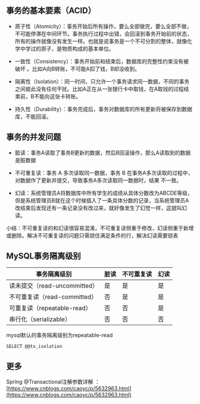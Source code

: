 ## 事务的基本要素（ACID）

- 原子性（Atomicity）：事务开始后所有操作，要么全部做完，要么全部不做，不可能停滞在中间环节。事务执行过程中出错，会回滚到事务开始前的状态，所有的操作就像没有发生一样。也就是说事务是一个不可分割的整体，就像化学中学过的原子，是物质构成的基本单位。

- 一致性（Consistency）：事务开始前和结束后，数据库的完整性约束没有被破坏 。比如A向B转账，不可能A扣了钱，B却没收到。

- 隔离性（Isolation）：同一时间，只允许一个事务请求同一数据，不同的事务之间彼此没有任何干扰。比如A正在从一张银行卡中取钱，在A取钱的过程结束前，B不能向这张卡转账。

- 持久性（Durability）：事务完成后，事务对数据库的所有更新将被保存到数据库，不能回滚。


## 事务的并发问题

- 脏读：事务A读取了事务B更新的数据，然后B回滚操作，那么A读取到的数据是脏数据

- 不可重复读：事务 A 多次读取同一数据，事务 B 在事务A多次读取的过程中，对数据作了更新并提交，导致事务A多次读取同一数据时，结果 不一致。

- 幻读：系统管理员A将数据库中所有学生的成绩从具体分数改为ABCDE等级，但是系统管理员B就在这个时候插入了一条具体分数的记录，当系统管理员A改结束后发现还有一条记录没有改过来，就好像发生了幻觉一样，这就叫幻读。

小结：不可重复读的和幻读很容易混淆，不可重复读侧重于修改，幻读侧重于新增或删除。解决不可重复读的问题只需锁住满足条件的行，解决幻读需要锁表


## MySQL事务隔离级别

| 事务隔离级别  |  脏读 | 不可重复读  |  幻读|
| ------------ | ------------ |------------ |------------ |
| 读未提交（read-uncommitted）  | 是  | 是  |是 |
|  不可重复读（read-committed） | 否  | 是 |是 |
|  可重复读（repeatable-read） |  否 | 否 | 是 |
|  串行化（serializable） |  否 | 否 | 否|

mysql默认的事务隔离级别为repeatable-read


```
SELECT @@tx_isolation
```

## 更多

Spring @Transactional注解参数详解 ： [https://www.cnblogs.com/caoyc/p/5632963.html](https://www.cnblogs.com/caoyc/p/5632963.html)